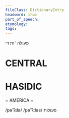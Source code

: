 ```yaml
---
fileClass: DictionaryEntry
headword: פּעולה
part_of_speech: 
etymology: 
tags: 
---
```

פּעולה
־ות
די

CENTRAL
========

HASIDIC
=======
= AMERICA = 

/pəˈʔɪlə/
/pəˈʔɪləs/ פּעולות